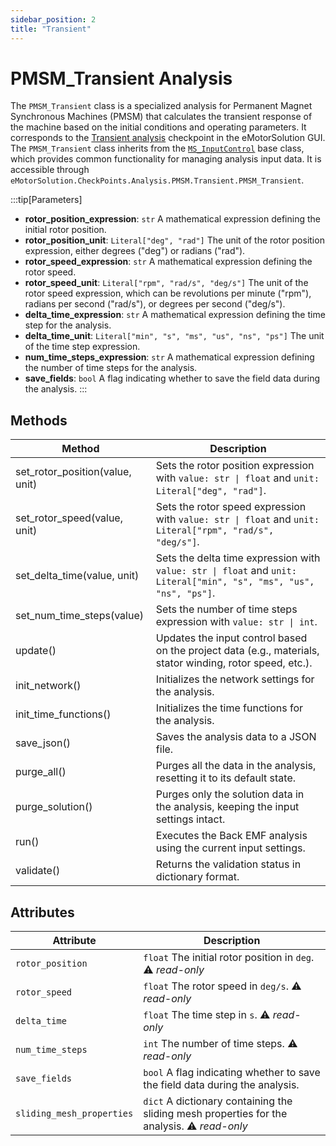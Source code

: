 ```yaml
---
sidebar_position: 2
title: "Transient"
---
```

# PMSM_Transient Analysis
The `PMSM_Transient` class is a specialized analysis for Permanent Magnet Synchronous Machines (PMSM) that calculates the transient response of the machine based on the initial conditions and operating parameters.
It corresponds to the [Transient analysis](/docs/docs/Analysis_PMSM/Transient) checkpoint in the eMotorSolution GUI. 
The `PMSM_Transient` class inherits from the [`MS_InputControl`](/docs/api/Analyses/InputControl) base class, which provides common functionality for managing analysis input data. It is accessible through `eMotorSolution.CheckPoints.Analysis.PMSM.Transient.PMSM_Transient`.

:::tip[Parameters]
- **rotor_position_expression**: `str` A mathematical expression defining the initial rotor position.
- **rotor_position_unit**: `Literal["deg", "rad"]` The unit of the rotor position expression, either degrees ("deg") or radians ("rad").
- **rotor_speed_expression**: `str` A mathematical expression defining the rotor speed.
- **rotor_speed_unit**: `Literal["rpm", "rad/s", "deg/s"]` The unit of the rotor speed expression, which can be revolutions per minute ("rpm"), radians per second ("rad/s"), or degrees per second ("deg/s").
- **delta_time_expression**: `str` A mathematical expression defining the time step for the analysis.
- **delta_time_unit**: `Literal["min", "s", "ms", "us", "ns", "ps"]` The unit of the time step expression.
- **num_time_steps_expression**: `str` A mathematical expression defining the number of time steps for the analysis.
- **save_fields**: `bool` A flag indicating whether to save the field data during the analysis.
:::

## Methods
| Method | Description |
|--------|-------------|
| set_rotor_position(value, unit) | Sets the rotor position expression with `value: str \| float` and `unit: Literal["deg", "rad"]`. |
| set_rotor_speed(value, unit) | Sets the rotor speed expression with `value: str \| float` and `unit: Literal["rpm", "rad/s", "deg/s"]`. |
| set_delta_time(value, unit) | Sets the delta time expression with `value: str \| float` and `unit: Literal["min", "s", "ms", "us", "ns", "ps"]`. |
| set_num_time_steps(value) | Sets the number of time steps expression with `value: str \| int`. |
| update() | Updates the input control based on the project data (e.g., materials, stator winding, rotor speed, etc.). |
| init_network() | Initializes the network settings for the analysis. | It may vary based on the type of child class. |
| init_time_functions() | Initializes the time functions for the analysis. | It may vary based on the type of child class. |
| save_json() | Saves the analysis data to a JSON file. |
| purge_all() | Purges all the data in the analysis, resetting it to its default state. |
| purge_solution() | Purges only the solution data in the analysis, keeping the input settings intact. |
| run() | Executes the Back EMF analysis using the current input settings. |
| validate() | Returns the validation status in dictionary format. |

## Attributes
| Attribute | Description |
|---|---|
| `rotor_position` | `float` The initial rotor position in `deg`. :warning: *read-only* |
| `rotor_speed` | `float` The rotor speed in `deg/s`. :warning: *read-only* |
| `delta_time` | `float` The time step in `s`. :warning: *read-only* |
| `num_time_steps` | `int` The number of time steps. :warning: *read-only* |
| `save_fields` | `bool` A flag indicating whether to save the field data during the analysis. |
| `sliding_mesh_properties` | `dict` A dictionary containing the sliding mesh properties for the analysis. :warning: *read-only* |